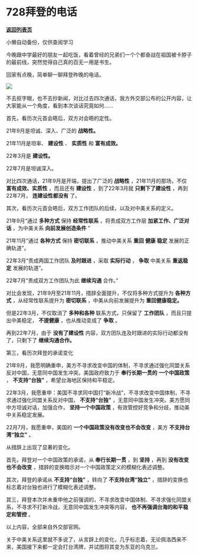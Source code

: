# 728拜登的电话

[**返回列表页**](/gzh/政事堂2019)

小懒自动备份，仅供查阅学习

今晚跟中学最好的朋友一起吃饭，看着曾经的兄弟们一个个都奋战在祖国被卡脖子的最前线，突然觉得自己真的百无一用是书生。

回家有点晚，简单聊一聊拜登昨晚的电话。

![](https://mmbiz.qpic.cn/mmbiz_jpg/rxhS23yu8cN0ibLsX3icFcyOp10FuACxica2EuNoYQJwmp1S9dQehBTAFa1laPUEOXMHD3Ed1RgIQREEJWlAbKRpA/640?wx_fmt=jpeg)

不去抠字眼，也不去抄新闻，对比过去四次通话，我方外交部公布的公开内容，让大家能从一个角度，看到本次谈话究竟如何......

首先，看历次元首会晤后，双方对会晤的定性。

21年9月是坦诚、深入、广泛的 **战略性。**

  

21年11月是坦率、 **建设性** 、 **实质性** 和 **富有成效。**

  

22年3月是 **建设性。**

  

22年7月是坦诚深入。

  

对比四次通话，21年9月是开端，提出了广泛的 **战略性** ，21年11月的那场，不仅 **富有成效、实质性** ，而且还有 **建设性**
，到了22年3月就 **只剩下了建设性** ，再到22年7月， **连建设性都没有** 了。  

  

  

其次，看历次元首会晤后，双方工作团队的后续，以及对中美关系的定义。  

  

21年9月“通过 **多种方式** 保持 **经常性联系** ，将责成双方工作层 **加紧工作、广泛对话** ，为中美关系 **向前发展创造条件** ”

  

21年11月“通过 **各种方式** 保持 **密切联系** ，推动中美关系 **重回** **健康** **稳定** 发展的正确轨道”。

  

22年3月“责成两国工作团队 **及时跟进** ，采取 **实际行动** ， **争取** 中美关系 **重返稳定** 发展的轨道”。

  

22年7月“责成双方工作团队为此 **继续沟通** 合作。”

  

对比会发现，21年9月至21年11月，措辞全面提升，不仅将多种方式提升为 **各种方式** ，从经常性联系提升为 **密切联系** ，中美从向前发展提升为
**重回健康稳定。**

  

但是22年3月，不仅取消了 **多种和各种** 联系方式，只保留了 **工作团队** ，而且只提出中美稳定， **不提健康** ，也从推动变成了
**争取** 。

  

再到22年7月，由于 **没有了建设性** 内容，双方团队连及时跟进的实际行动都没有了，只剩下了 **继续沟通合作。**

  

第三，看历次拜登的承诺变化  

  

21年9月，我愿明确重申，美方不寻求改变中国的体制，不寻求通过强化同盟关系反对中国，无意同中国发生冲突。美国政府致力于 **奉行长期一贯的**
**一个中国政策** ， **不支持“台独”** ，希望台海地区保持和平稳定。

  

22年3月，我愿重申：美国不寻求同中国打“新冷战”，不寻求改变中国体制，不寻求通过强化同盟关系反对中国， **不支持“台独”**
，无意同中国发生冲突。美方愿同中方坦诚对话，加强合作， **坚持一个中国政策** ，有效管控好竞争和分歧，推动美中关系稳定发展。

  

22月7月，我愿重申，美国的 **一个中国政策没有改变也不会改变** ，美方 **不支持台湾“独立”** 。

  

从措辞上出现了显著的变化。  

  

首先，拜登对一个中国政策的承诺，从 **奉行长期一贯** ，到 **坚持** ，再到 **没有改变也不会改变**
，措辞的变换暗示对一个中国政策定义的模糊化表述调整。

其次，拜登的承诺从 **不支持“台独”** ，转向了 **不支持台湾“独立”** ，措辞的变换也标志着对台独也进行了模糊化表述调整。

其三，拜登本次并未重申他之前强调的，不寻求改变中国体制、不寻求强化同盟关系，不寻求不打新冷战，无意同中国发生冲突等内容，
**也不再强调台海的和平稳定和管控** 。

以上内容，全部来自外交部官网。

关于中美关系这里就不多说了，从言辞上的变化，几乎标志着，无论佩洛西来不来，美国接下来都一定会打台湾牌，并试图将其变为东亚的乌克兰。


